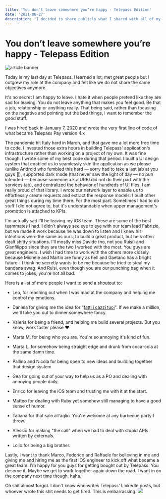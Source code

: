 ```yaml
---
title: 'You don’t leave somewhere you’re happy - Telepass Edition'
date: '2021-08-27'
description: 'I decided to share publicly what I shared with all of my colleagues at Telepass my last day there.'
---
```


# You don’t leave somewhere you’re happy - Telepass Edition

![article banner](/images/articles/goodbye-telepass/banner.png "banner")

Today is my last day at Telepass. I learned a lot, met great people but I outgrew my role at the company and felt like we do not share the same objectives anymore.

It's no secret I am happy to leave. I hate it when people pretend like they are sad for leaving. You do not leave anything that makes you feel good. Be that a job, relationship or anything really. That being said, rather than focusing on the negative and pointing out the bad things, I want to remember the good stuff.

I was hired back in January 7, 2020 and wrote the very first line of code of what became Telepass Pay version 4.x

The pandemic hit Italy hard in March, and that gave me a lot more free time to code. I invested those extra hours in building Telepass' application's infrastructure rather than working on a project of my own. It was fine though. I wrote some of my best code during that period. I built a UI design system that enabled us to seamlessly skin the application as we please (unlike Android who fumbled this hard — sorry had to take a last jab at you guys 🖤), supported dark mode (that never saw the light of day — no pun intended — because someone a.k.a URBI did not do their part with the services tab), and centralized the behavior of hundreds of UI files. I am really proud of that library. I wrote our network layer to enable us to effortlessly create requests and extract the response models. I built other great things during my time there. For the most part. Sometimes I had to do stuff I did not agree to, but it's understandable when upper management's promotion is attached to KPIs.

I'm actually sad I'll be leaving my iOS team. These are some of the best teammates I had. I didn't always see eye to eye with our team lead Fabrizio, but we made it work because he was down to listen and I knew his intentions were the same as ours, to build a great product, but he's often dealt shitty situations. I'll mostly miss Davide (no, not you Ruisi) and Gianfilippo since they are the two I worked with the most. You guys are great engineers. I wish I had time to work with the others more closely because Michele and Martin are funny as hell and Gaetano has a bright future - I think he secretly wants to be me because he tried to steal my bandana swag. And Ruisi, even though you are our punching bag when it comes to jokes, you're not all bad.

Here is a list of more people I want to send a shoutout to:

- Lea, for reaching out when I was mad at the company and helping me control my emotions.

- Daniela for giving me the idea for "[fatti i cazzi tuoi](https://fattiicazzituoi.it)". If we make a million, we'll take you out to dinner somewhere fancy.

- Valeria for being a friend, and helping me build several projects. But you know, work faster please ♥️

- Marta M. for being who you are. You're so annoying it's kind of fun.

- Marta L. for somehow being straight edge and drunk from coca-cola at the same damn time.

- Pallino and Nicola for being open to new ideas and building together that design system

- Gea for going out of your way to help us as a PO and dealing with annoying people daily.

- Enrico for leaving the iOS team and trusting me with it at the start.

- Matteo for dealing with Ruby yet somehow still managing to have a good sense of humor.

- Tatiana for that sale all'aglio. You're welcome at any barbecue party I throw.

- Alessio for making "the call" when we had to deal with stupid APIs written by externals.

- Lollo for being a big brother.


Lastly, I want to thank Marco, Federico and Raffaele for believing in me and giving me and hiring me as the first iOS engineer to kick off what became a great team. I'm happy for you guys for getting bought out by Telepass. You deserve it. Maybe we get to work together again down the road. I want in on the company next time though, haha.

Oh shit almost forgot. I don't know who writes Telepass' LinkedIn posts, but whoever wrote this shit needs to get fired. This is embarrassing.
![](/images/articles/goodbye-telepass/linkedin-post.jpg)
